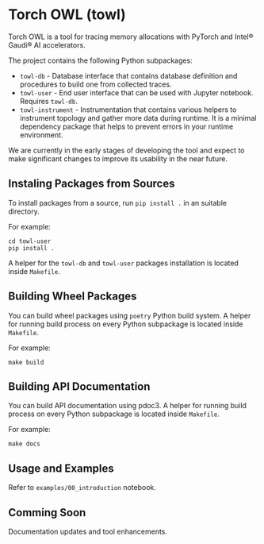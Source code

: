 Torch OWL (towl)
=================

Torch OWL is a tool for tracing memory allocations with PyTorch and Intel® Gaudi® AI accelerators.

The project contains the following Python subpackages:

* `towl-db` - Database interface that contains database definition and procedures to build one from collected traces.
* `towl-user` - End user interface that can be used with Jupyter notebook. Requires `towl-db`.
* `towl-instrument` - Instrumentation that contains various helpers to instrument topology and gather more data during runtime. It is a minimal dependency package that helps to prevent errors in your runtime environment.

We are currently in the early stages of developing the tool and expect to make significant changes to improve its usability in the near future.

## Instaling Packages from Sources

To install packages from a source, run `pip install .` in an suitable directory.

For example:

```
cd towl-user
pip install .
```

A helper for the `towl-db` and `towl-user` packages installation is located inside `Makefile`.

## Building Wheel Packages

You can build wheel packages using `poetry` Python build system. 
A helper for running build process on every Python subpackage is located inside `Makefile`.

For example:

```
make build
```

## Building API Documentation

You can build API documentation using pdoc3.
A helper for running build process on every Python subpackage is located inside `Makefile`.

For example:

```
make docs
```

## Usage and Examples

Refer to `examples/00_introduction` notebook.


## Comming Soon

Documentation updates and tool enhancements.
